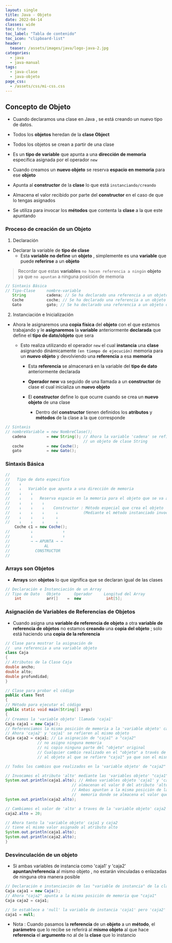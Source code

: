 ```yaml
---
layout: single
title: Java - Objeto
date: 2022-04-14
classes: wide
toc: true
toc_label: "Tabla de contenido"
toc_icon: "clipboard-list"
header:
  teaser: /assets/images/java/logo-java-2.jpg
categories:
  - java
  - java-manual
tags:
  - java-clase
  - java-objeto
page_css: 
  - /assets/css/mi-css.css
---
```


## Concepto de Objeto

* Cuando declaramos una clase en Java , se está creando un nuevo tipo de datos.

* Todos los **objetos** heredan de la **clase Object**

* Todos los objetos se crean a partir de una clase

* Es un **tipo de variable** que apunta a una **dirección de memoria** especifica asignada por el operador ``new``

* Cuando creamos un **nuevo objeto** se reserva **espacio en memoria** para ese **objeto**

* Apunta al **constructor** de la **clase** lo que está ``instanciando/creando``

* Almacena el valor recibido por parte del **constructor** en el caso de que lo tengas asignados

* Se utiliza para invocar los **métodos** que contenta la **clase** a la que este apuntando

### Proceso de creación de un Objeto

1. Declaración

* Declarar la variable de **tipo de clase**
  * Esta **variable** **no define** un **objeto** , simplemente es una **variable** que puede **referirse** a un **objeto**

> Recordar que estas **variables** ``no hacen referencia a ningún`` **objeto** ya que ``no apuntan`` a ninguna posición de memoria

```java
// Sintaxis Básica
// Tipo-Clase     nombre-variable
   String         cadena; // Se ha declarado una referencia a un objeto de tipo String
   Coche          coche; // Se ha declarado una referencia a un objeto de tipo Coche
   Gato           gato; // Se ha declarado una referencia a un objeto de tipo Coche
```

2. Instanciación e Inicialización

* Ahora le asignaremos una **copia física** del **objeto** con el que estamos trabajando y le **asignaremos** la **variable** anteriormente **declarada** que define el **tipo de dato/objeto** que sera

  * Esto realiza utilizando el operador ``new`` el cual **instancia** una **clase** asignando dinámicamente ``(en tiempo de ejecución)`` memoria para un **nuevo objeto** y devolviendo una **referencia** a esa **memoria**

    * Esta **referencia** se almacenará en la variable del **tipo de dato** anteriormente declarada

    * **Operador new** va seguido de una llamada a un **constructor** de clase el cual inicializa un **nuevo objeto**

    * El **constructor** define lo que ocurre cuando se crea un **nuevo objeto** de una clase
      * Dentro del **constructor** tienen definidos los **atributos** y **métodos** de la clase a la que corresponde

```java
// Sintaxis
// nombreVariable = new NombreClase();
   cadena         = new String(); // Ahora la variable 'cadena' se refiere a 
                                  // un objeto de clase String 
   coche          = new Coche();
   gato           = new Gato();
```

### Sintaxis Básica

```java
//   
//   Tipo de dato especifico
//    ↓
//    ↓   Variable que apunta a una dirección de memoria
//    ↓    ↓
//    ↓    ↓   Reserva espacio en la memoria para el objeto que se va a crear (HEAP)
//    ↓    ↓    ↓
//    ↓    ↓    ↓    Constructor : Método especial que crea el objeto 
//    ↓    ↓    ↓     ↓           (Mediante el método instanciado invocamos sus métodos)
//    ↓    ↓    ↓     ↓
//    ↓    ↓    ↓     ↓
    Coche c1 = new Coche();
//         ↓             ↑
//         ↓             ↑
//         → → APUNTA → →   
//               AL
//           CONSTRUCTOR
// 
```

### Arrays son Objetos

* **Arrays** son **objetos** lo que significa que se declaran igual de las clases

```java
// Declaración e Instanciación de un Array
// Tipo de Dato   Objeto      Operador     Longitud del Array
    int           arr[]    =  new           int[5];
```

### Asignación de Variables de Referencias de Objetos

* Cuando asigna una **variable de referencia de objeto** a otra **variable de referencia de objetos** no estamos **creando** una **copia del objeto** ; solo está haciendo una **copia de la referencia**

```java
// Clase para mostrar la asignación de 
//  una referencia a una variable objeto
class Caja
{
// Atributos de la Clase Caja 
double ancho;
double alto;
double profundidad;
} 

// Clase para probar el código 
public class Test
{
// Método para ejecutar el código
public static void main(String[] args)
{
// Creamos la 'variable objeto' llamada 'caja1' 
Caja caja1 = new Caja();
// Referenciamos la misma posición de memoria a la 'variable objeto' caja2 a traves de caja1
// Ahora 'caja2' y 'caja1' se refieren al mismo objeto
Caja caja2 = caja1; // La asignación de "caja1" a "caja2"
              // no asigno ninguna memoria 
              // ni copio ninguna parte del "objeto" original
              // Cualquier cambio realizado en el "objeto" a través de "caja2" afectara
              // al objeto al que se refiere "caja1" ya que son el mismo objeto

// Todos los cambios que realizados en la 'variable objeto' de "caja2" se verán reflejados en "caja1"

// Invocamos el atributo 'alto' mediante las 'variables objeto' "caja1" y "caja2"
System.out.println(caja1.alto); // Ambas variables objeto 'caja1' y 'caja2'
                             // almacenan el valor 0 del atributo 'alto'
                             // Ambas apuntan a la misma posición de la 
                             //  memoria donde se almacena el valor que es 0  
System.out.println(caja2.alto); 

// Cambiamos el valor de 'alto' a traves de la 'variable objeto' caja2
caja2.alto = 20;

// Ahora tanto la 'variable objeto' caja1 y caja2 
// tiene el mismo valor asignado al atributo alto 
System.out.println(caja1.alto);
System.out.println(caja2.alto);
}
```

### Desvinculación de un objeto

* Si ambas variables de instancia como 'caja1' y 'caja2' **apuntan/referencia** al mismo objeto , no estarán vinculadas o enlazadas de ninguna otra manera posible

```java
// Declaración e instanciación de las "variable de instancia" de la clase Caja
Caja caja1 = new Caja();
// Ahora "caja2" apunta a la misma posición de memoria que "caja1"
Caja caja2 = caja1;

// Se establece a 'null' la variable de instancia 'caja1' pero 'caja2' sigue apuntando al objeto original 'Caja()'
caja1 = null;
```

* Nota : Cuando pasamos la **referencia** de un **objeto** a un **método**, el **parámetro** que lo recibe se referirá al **mismo objeto** al que hace **referencia** el **argumento** no al de la **clase** que lo instancio

